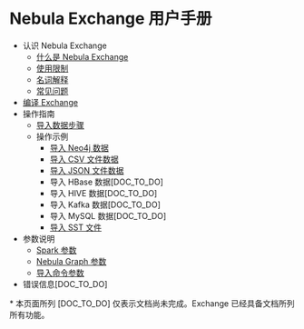 # Nebula Exchange 用户手册

- 认识 Nebula Exchange
  - [什么是 Nebula Exchange](about-exchange/ex-ug-what-is-exchange.md)
  - [使用限制](about-exchange/ex-ug-limitations.md)
  - [名词解释](about-exchange/ex-ug-terms.md)
  - [常见问题](about-exchange/ex-ug-faq.md)
- [编译 Exchange](ex-ug-compile.md)
- 操作指南
  - [导入数据步骤](use-exchange/ex-ug-import-steps.md)
  - 操作示例
    - [导入 Neo4j 数据](use-exchange/ex-ug-import-from-neo4j.md)
    - [导入 CSV 文件数据](use-exchange/ex-ug-import-from-csv.md)
    - [导入 JSON 文件数据](use-exchange/ex-ug-import-json.md)
    - 导入 HBase 数据[DOC_TO_DO]
    - 导入 HIVE 数据[DOC_TO_DO]
    - 导入 Kafka 数据[DOC_TO_DO]
    - 导入 MySQL 数据[DOC_TO_DO]
    - [导入 SST 文件](use-exchange/ex-ug-import-sst.md)
- 参数说明
  - [Spark 参数](parameter-reference/ex-ug-paras-spark.md)
  - [Nebula Graph 参数](parameter-reference/ex-ug-paras-nebulagraph.md)
  - [导入命令参数](parameter-reference/ex-ug-para-import-command.md)
- 错误信息[DOC_TO_DO]

\* 本页面所列 [DOC_TO_DO] 仅表示文档尚未完成。Exchange 已经具备文档所列所有功能。
